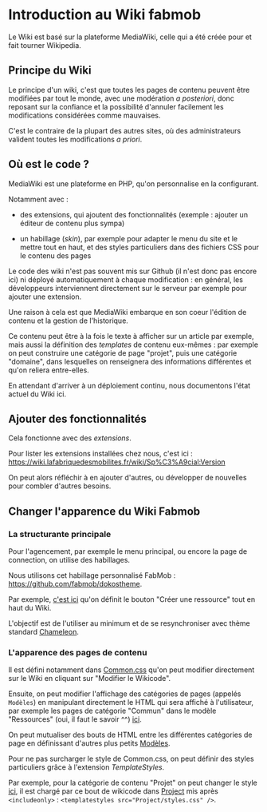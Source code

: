 # Introduction au Wiki fabmob

Le Wiki est basé sur la plateforme MediaWiki, celle qui a été créée pour et fait tourner Wikipedia.

## Principe du Wiki

Le principe d'un wiki, c'est que toutes les pages de contenu peuvent être modifiées par tout le monde, avec une modération *a posteriori*, donc reposant sur la confiance et la possibilité d'annuler facilement les modifications considérées comme mauvaises. 

C'est le contraire de la plupart des autres sites, où des administrateurs valident toutes les modifications *a priori*.

## Où est le code ? 

MediaWiki est une plateforme en PHP, qu'on personnalise en la configurant. 

Notamment avec :

- des extensions, qui ajoutent des fonctionnalités (exemple : ajouter un éditeur de contenu plus sympa) 

- un habillage (*skin*), par exemple pour adapter le menu du site et le mettre tout en haut, et des styles particuliers dans des fichiers CSS pour le contenu des pages

Le code des wiki n'est pas souvent mis sur Github (il n'est donc pas encore ici) ni déployé automatiquement à chaque modification : en général, les développeurs interviennent directement sur le serveur par exemple pour ajouter une extension.

Une raison à cela est que MediaWiki embarque en son coeur l'édition de contenu et la gestion de l'historique. 

Ce contenu peut être à la fois le texte à afficher sur un article par exemple, mais aussi la définition des *templates* de contenu eux-mêmes : par exemple on peut construire une catégorie de page "projet", puis une catégorie "domaine", dans lesquelles on renseignera des informations différentes et qu'on reliera entre-elles.

En attendant d'arriver à un déploiement continu, nous documentons l'état actuel du Wiki ici.

## Ajouter des fonctionnalités

Cela fonctionne avec des *extensions*.

Pour lister les extensions installées chez nous, c'est ici : https://wiki.lafabriquedesmobilites.fr/wiki/Sp%C3%A9cial:Version

On peut alors réfléchir à en ajouter d'autres, ou développer de nouvelles pour combler d'autres besoins.

## Changer l'apparence du Wiki Fabmob

### La structurante principale

Pour l'agencement, par exemple le menu principal, ou encore la page de connection, on utilise des habillages. 

Nous utilisons cet habillage personnalisé FabMob : https://github.com/fabmob/dokostheme. 

Par exemple, [c'est ici](https://github.com/fabmob/dokostheme/blob/master/chameleon-component/FabmobButtonBar.php#L35) qu'on définit le bouton "Créer une ressource" tout en haut du Wiki.

L'objectif est de l'utiliser au minimum et de se resynchroniser avec thème standard [Chameleon](https://www.mediawiki.org/wiki/Skin:Chameleon).

### L'apparence des pages de contenu

Il est défini notamment dans [Common.css](https://wiki.lafabriquedesmobilites.fr/Commons.css) qu'on peut modifier directement sur le Wiki en cliquant sur "Modifier le Wikicode".

Ensuite, on peut modifier l'affichage des catégories de pages (appelés `Modèles`) en manipulant directement le HTML qui sera affiché à l'utilisateur, par exemple les pages de catégorie "Commun" dans le modèle "Ressources" (oui, il faut le savoir ^^) [ici](https://wiki.lafabriquedesmobilites.fr/wiki/Mod%C3%A8le:Ressource). 

On peut mutualiser des bouts de HTML entre les différentes catégories de page en définissant d'autres plus petits [Modèles](https://www.mediawiki.org/wiki/Help:Templates).

Pour ne pas surcharger le style de Common.css, on peut définir des styles particuliers grâce à l'extension *TemplateStyles*. 

Par exemple, pour la catégorie de contenu "Projet" on peut changer le style [ici](https://wiki.lafabriquedesmobilites.fr/wiki/Mod%C3%A8le:Project/styles.css), il est chargé par ce bout de wikicode dans [Project](https://wiki.lafabriquedesmobilites.fr/wiki/Mod%C3%A8le:Project) mis après `<includeonly>` : `<templatestyles src="Project/styles.css" />`.



